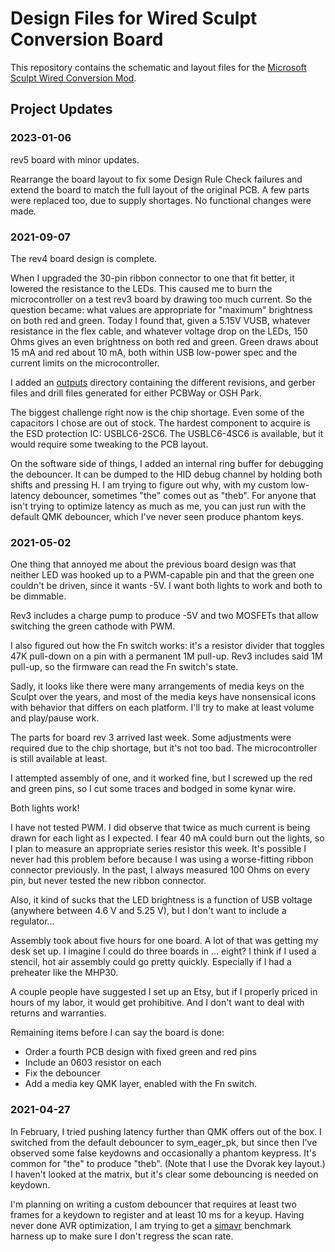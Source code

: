 # Design Files for Wired Sculpt Conversion Board

This repository contains the schematic and layout files for the [Microsoft Sculpt Wired Conversion Mod](https://chadaustin.me/2021/02/wired-sculpt/).

## Project Updates

### 2023-01-06

rev5 board with minor updates.

Rearrange the board layout to fix some Design Rule Check failures and extend the board to match the full layout of the original PCB. A few parts were replaced too, due to supply shortages. No functional changes were made.

### 2021-09-07

The rev4 board design is complete.

When I upgraded the 30-pin ribbon connector to one that fit better, it lowered the resistance to the LEDs. This caused me to burn the microcontroller on a test rev3 board by drawing too much current. So the question became: what values are appropriate for "maximum" brightness on both red and green. Today I found that, given a 5.15V VUSB, whatever resistance in the flex cable, and whatever voltage drop on the LEDs, 150 Ohms gives an even brightness on both red and green. Green draws about 15 mA and red about 10 mA, both within USB low-power spec and the current limits on the microcontroller.

I added an [outputs](outputs/) directory containing the different revisions, and gerber files and drill files generated for either PCBWay or OSH Park.

The biggest challenge right now is the chip shortage. Even some of the capacitors I chose are out of stock. The hardest component to acquire is the ESD protection IC: USBLC6-2SC6. The USBLC6-4SC6 is available, but it would require some tweaking to the PCB layout.

On the software side of things, I added an internal ring buffer for debugging the debouncer. It can be dumped to the HID debug channel by holding both shifts and pressing H. I am trying to figure out why, with my custom low-latency debouncer, sometimes "the" comes out as "theb". For anyone that isn't trying to optimize latency as much as me, you can just run with the default QMK debouncer, which I've never seen produce phantom keys.

### 2021-05-02

One thing that annoyed me about the previous board design was that neither LED was hooked up to a PWM-capable pin and that the green one couldn't be driven, since it wants -5V. I want both lights to work and both to be dimmable.

Rev3 includes a charge pump to produce -5V and two MOSFETs that allow switching the green cathode with PWM.

I also figured out how the Fn switch works: it's a resistor divider that toggles 47K pull-down on a pin with a permanent 1M pull-up. Rev3 includes said 1M pull-up, so the firmware can read the Fn switch's state.

Sadly, it looks like there were many arrangements of media keys on the Sculpt over the years, and most of the media keys have nonsensical icons with behavior that differs on each platform. I'll try to make at least volume and play/pause work.

The parts for board rev 3 arrived last week. Some adjustments were required due to the chip shortage, but it's not too bad. The microcontroller is still available at least.

I attempted assembly of one, and it worked fine, but I screwed up the red and green pins, so I cut some traces and bodged in some kynar wire.

Both lights work!

I have not tested PWM. I did observe that twice as much current is being drawn for each light as I expected. I fear 40 mA could burn out the lights, so I plan to measure an appropriate series resistor this week. It's possible I never had this problem before because I was using a worse-fitting ribbon connector previously. In the past, I always measured 100 Ohms on every pin, but never tested the new ribbon connector.

Also, it kind of sucks that the LED brightness is a function of USB voltage (anywhere between 4.6 V and 5.25 V), but I don't want to include a regulator...

Assembly took about five hours for one board. A lot of that was getting my desk set up. I imagine I could do three boards in ... eight? I think if I used a stencil, hot air assembly could go pretty quickly. Especially if I had a preheater like the MHP30.

A couple people have suggested I set up an Etsy, but if I properly priced in hours of my labor, it would get prohibitive. And I don't want to deal with returns and warranties.

Remaining items before I can say the board is done:
* Order a fourth PCB design with fixed green and red pins
* Include an 0603 resistor on each
* Fix the debouncer
* Add a media key QMK layer, enabled with the Fn switch.

### 2021-04-27

In February, I tried pushing latency further than QMK offers out of the box. I switched from the default debouncer to sym_eager_pk, but since then I've observed some false keydowns and occasionally a phantom keypress. It's common for "the" to produce "theb". (Note that I use the Dvorak key layout.) I haven't looked at the matrix, but it's clear some debouncing is needed on keydown.

I'm planning on writing a custom debouncer that requires at least two frames for a keydown to register and at least 10 ms for a keyup. Having never done AVR optimization, I am trying to get a [simavr](https://github.com/buserror/simavr) benchmark harness up to make sure I don't regress the scan rate.
